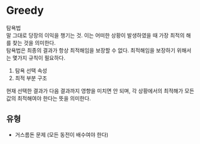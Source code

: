 # Greedy
탐욕법<br/>
말 그대로 당장의 이익을 챙기는 것. 이는 어떠한 상황이 발생하였을 때 가장 최적의 해를 찾는 것을 의미한다.<br/>
탐욕법은 최종의 결과가 항상 최적해임을 보장할 수 없다. 최적해임을 보장하기 위해서는 몇가지 규칙이 필요하다.<br/>
1. 탐욕 선택 속성
2. 최적 부분 구조


현재 선택한 결과가 다음 결과까지 영향을 미치면 안 되며, 각 상황에서의 최적해가 모든 값의 최적해여야 한다는 뜻을 의미한다.

## 유형
- 거스름돈 문제 (모든 동전이 배수여야 한다) 

